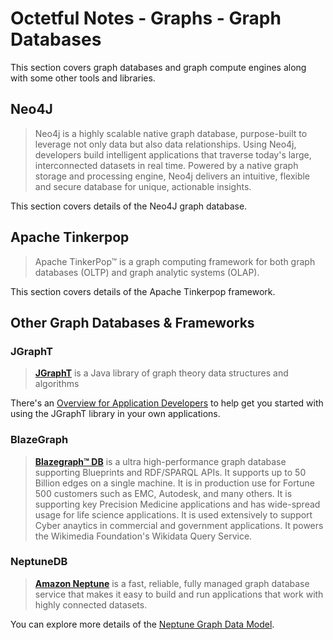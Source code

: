# Octetful Notes - Graphs - Graph Databases

This section covers graph databases and graph compute engines along with some other tools and libraries.


## Neo4J
> Neo4j is a highly scalable native graph database, purpose-built to leverage not only data but also data relationships.
>Using Neo4j, developers build intelligent applications that traverse today's large, interconnected datasets in real time. Powered by a native graph storage and processing engine, Neo4j delivers an intuitive, flexible and secure database for unique, actionable insights. 

This section covers details of the Neo4J graph database.

## Apache Tinkerpop
>Apache TinkerPop™ is a graph computing framework for both graph databases (OLTP) and graph analytic systems (OLAP).

This section covers details of the Apache Tinkerpop framework.


## Other Graph Databases & Frameworks

### JGraphT
>[**JGraphT**](https://jgrapht.org/) is a Java library of graph theory data structures and algorithms

There's an [Overview for Application Developers](https://jgrapht.org/guide/UserOverview) to help get you started with using the JGraphT library in your own applications.

### BlazeGraph
>[**Blazegraph™ DB**](https://github.com/blazegraph/database) is a ultra high-performance graph database supporting Blueprints and RDF/SPARQL APIs. It supports up to 50 Billion edges on a single machine. It is in production use for Fortune 500 customers such as EMC, Autodesk, and many others. It is supporting key Precision Medicine applications and has wide-spread usage for life science applications. It is used extensively to support Cyber anaytics in commercial and government applications. It powers the Wikimedia Foundation's Wikidata Query Service.

### NeptuneDB
>[**Amazon Neptune**](https://aws.amazon.com/neptune/) is a fast, reliable, fully managed graph database service that makes it easy to build and run applications that work with highly connected datasets.

You can explore more details of the [Neptune Graph Data Model](https://docs.aws.amazon.com/neptune/latest/userguide/feature-overview-data-model.html).